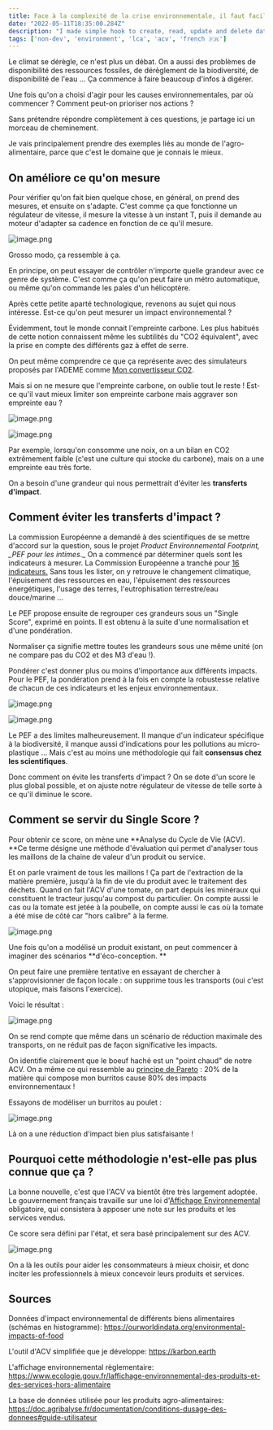 ```yaml
---
title: Face à la complexité de la crise environnementale, il faut faciliter les prises de décision
date: "2022-05-11T18:35:00.284Z"
description: "I made simple hook to create, read, update and delete data from Airtable"
tags: ['non-dev', 'environment', 'lca', 'acv', 'french 🇫🇷']
---
```


Le climat se dérègle, ce n'est plus un débat. On a aussi des problèmes de disponibilité des ressources fossiles, de dérèglement de la biodiversité, de disponibilité de l'eau ... Ça commence à faire beaucoup d'infos à digérer.

Une fois qu'on a choisi d'agir pour les causes environnementales, par où commencer ? Comment peut-on prioriser nos actions ?

Sans prétendre répondre complètement à ces questions, je partage ici un morceau de cheminement.

Je vais principalement prendre des exemples liés au monde de l'agro-alimentaire, parce que c'est le domaine que je connais le mieux.

## On améliore ce qu'on mesure

Pour vérifier qu'on fait bien quelque chose, en général, on prend des mesures, et ensuite on s'adapte. C'est comme ça que fonctionne un régulateur de vitesse, il mesure la vitesse à un instant T, puis il demande au moteur d'adapter sa cadence en fonction de ce qu'il mesure.

![image.png](media_Face%20%C3%A0%20la%20complexit%C3%A9%20de%20la%20crise%20environnementale,%20il%20faut%20faciliter%20les%20prises%20de%20d%C3%A9cision/image.png)

Grosso modo, ça ressemble à ça.

En principe, on peut essayer de contrôler n'importe quelle grandeur avec ce genre de système. C'est comme ça qu'on peut faire un métro automatique, ou même qu'on commande les pales d'un hélicoptère.

Après cette petite aparté technologique, revenons au sujet qui nous intéresse. Est-ce qu'on peut mesurer un impact environnemental ?

Évidemment, tout le monde connait l'empreinte carbone. Les plus habitués de cette notion connaissent même les subtilités du "CO2 équivalent", avec la prise en compte des différents gaz à effet de serre.

On peut même comprendre ce que ça représente avec des simulateurs proposés par l'ADEME comme [Mon convertisseur CO2](https://datagir.ademe.fr/apps/mon-convertisseur-co2/).

Mais si on ne mesure que l'empreinte carbone, on oublie tout le reste ! Est-ce qu'il vaut mieux limiter son empreinte carbone mais aggraver son empreinte eau ?

![image.png](media_Face%20%C3%A0%20la%20complexit%C3%A9%20de%20la%20crise%20environnementale,%20il%20faut%20faciliter%20les%20prises%20de%20d%C3%A9cision/188bf389-b38c-4029-b27b-b4de0e2cfa66_image.png)

![image.png](media_Face%20%C3%A0%20la%20complexit%C3%A9%20de%20la%20crise%20environnementale,%20il%20faut%20faciliter%20les%20prises%20de%20d%C3%A9cision/d782c039-9107-4724-a54d-424e4b48628c_image.png)

Par exemple, lorsqu'on consomme une noix, on a un bilan en CO2 extrêmement faible (c'est une culture qui stocke du carbone), mais on a une empreinte eau très forte.

On a besoin d'une grandeur qui nous permettrait d'éviter les **transferts d'impact**.

## Comment éviter les transferts d'impact ?

La commission Européenne a demandé à des scientifiques de se mettre d'accord sur la question, sous le projet _Product Environnemental Footprint, \_PEF pour les intimes_.\_ On a commencé par déterminer quels sont les indicateurs à mesurer. La Commission Européenne a tranché pour [16 indicateurs.](https://doc.agribalyse.fr/documentation/methodologie-acv#les-indicateurs-acv-fournis-dans-agribalyse) Sans tous les lister, on y retrouve le changement climatique, l'épuisement des ressources en eau, l'épuisement des ressources énergétiques, l'usage des terres, l'eutrophisation terrestre/eau douce/marine ...

Le PEF propose ensuite de regrouper ces grandeurs sous un "Single Score", exprimé en points. Il est obtenu à la suite d'une normalisation et d'une pondération.

Normaliser ça signifie mettre toutes les grandeurs sous une même unité (on ne compare pas du CO2 et des M3 d'eau !).

Pondérer c'est donner plus ou moins d'importance aux différents impacts. Pour le PEF, la pondération prend à la fois en compte la robustesse relative de chacun de ces indicateurs et les enjeux environnementaux.

![image.png](media_Face%20%C3%A0%20la%20complexit%C3%A9%20de%20la%20crise%20environnementale,%20il%20faut%20faciliter%20les%20prises%20de%20d%C3%A9cision/06fff7b3-c48b-442c-933f-20c7c3f1b1ed_image.png)

![image.png](media_Face%20%C3%A0%20la%20complexit%C3%A9%20de%20la%20crise%20environnementale,%20il%20faut%20faciliter%20les%20prises%20de%20d%C3%A9cision/c3a98701-89c3-4e16-90ab-4e285c634b6f_image.png)

Le PEF a des limites malheureusement. Il manque d'un indicateur spécifique à la biodiversité, il manque aussi d'indications pour les pollutions au micro-plastique ... Mais c'est au moins une méthodologie qui fait **consensus chez les scientifiques**.

Donc comment on évite les transferts d'impact ? On se dote d'un score le plus global possible, et on ajuste notre régulateur de vitesse de telle sorte à ce qu'il diminue le score.

## Comment se servir du Single Score ?

Pour obtenir ce score, on mène une **Analyse du Cycle de Vie (ACV). **Ce terme désigne une méthode d'évaluation qui permet d'analyser tous les maillons de la chaine de valeur d'un produit ou service.

Et on parle vraiment de tous les maillons ! Ça part de l'extraction de la matière première, jusqu'à la fin de vie du produit avec le traitement des déchets. Quand on fait l'ACV d'une tomate, on part depuis les minéraux qui constituent le tracteur jusqu'au compost du particulier. On compte aussi le cas ou la tomate est jetée à la poubelle, on compte aussi le cas où la tomate a été mise de côté car "hors calibre" à la ferme.

![image.png](media_Face%20%C3%A0%20la%20complexit%C3%A9%20de%20la%20crise%20environnementale,%20il%20faut%20faciliter%20les%20prises%20de%20d%C3%A9cision/b7d35e8b-6c1a-4273-a6b7-a0520bf4849b_image.png)

Une fois qu'on a modélisé un produit existant, on peut commencer à imaginer des scénarios **d'éco-conception. **

On peut faire une première tentative en essayant de chercher à s'approvisionner de façon locale : on supprime tous les transports (oui c'est utopique, mais faisons l'exercice).

Voici le résultat :

![image.png](media_Face%20%C3%A0%20la%20complexit%C3%A9%20de%20la%20crise%20environnementale,%20il%20faut%20faciliter%20les%20prises%20de%20d%C3%A9cision/5c04f37c-91c1-4317-8446-da80e68d4837_image.png)

On se rend compte que même dans un scénario de réduction maximale des transports, on ne réduit pas de façon significative les impacts.

On identifie clairement que le boeuf haché est un "point chaud" de notre ACV. On a même ce qui ressemble au [principe de Pareto](https://fr.wikipedia.org/wiki/Principe_de_Pareto) : 20% de la matière qui compose mon burritos cause 80% des impacts environnementaux !

Essayons de modéliser un burritos au poulet :

![image.png](media_Face%20%C3%A0%20la%20complexit%C3%A9%20de%20la%20crise%20environnementale,%20il%20faut%20faciliter%20les%20prises%20de%20d%C3%A9cision/99a456f5-5d6d-41ee-8cdf-4a2cdaa81d39_image.png)

Là on a une réduction d'impact bien plus satisfaisante !

## Pourquoi cette méthodologie n'est-elle pas plus connue que ça ?

La bonne nouvelle, c'est que l'ACV va bientôt être très largement adoptée. Le gouvernement français travaille sur une loi d'[Affichage Environnemental ](https://www.ecologie.gouv.fr/laffichage-environnemental-des-produits-et-des-services-hors-alimentaire)obligatoire, qui consistera à apposer une note sur les produits et les services vendus.

Ce score sera défini par l'état, et sera basé principalement sur des ACV.

![image.png](media_Face%20%C3%A0%20la%20complexit%C3%A9%20de%20la%20crise%20environnementale,%20il%20faut%20faciliter%20les%20prises%20de%20d%C3%A9cision/b88338fb-c753-42e2-a5be-320c1864281f_image.png)

On a là les outils pour aider les consommateurs à mieux choisir, et donc inciter les professionnels à mieux concevoir leurs produits et services.

## Sources

Données d'impact environnemental de différents biens alimentaires (schémas en histogramme): <https://ourworldindata.org/environmental-impacts-of-food>

L'outil d'ACV simplifiée que je développe: <https://karbon.earth>

L'affichage environnemental règlementaire: <https://www.ecologie.gouv.fr/laffichage-environnemental-des-produits-et-des-services-hors-alimentaire>

La base de données utilisée pour les produits agro-alimentaires: <https://doc.agribalyse.fr/documentation/conditions-dusage-des-donnees#guide-utilisateur>

          